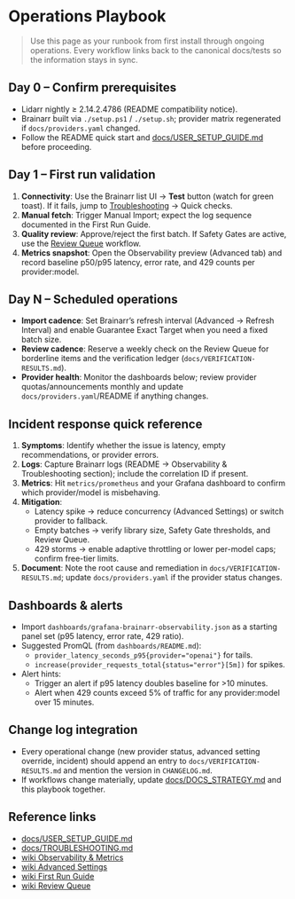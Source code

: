 # Operations Playbook

> Use this page as your runbook from first install through ongoing operations. Every workflow links back to the canonical docs/tests so the information stays in sync.

## Day 0 – Confirm prerequisites

- Lidarr nightly ≥ 2.14.2.4786 (README compatibility notice).
- Brainarr built via `./setup.ps1` / `./setup.sh`; provider matrix regenerated if `docs/providers.yaml` changed.
- Follow the README quick start and [docs/USER_SETUP_GUIDE.md](../docs/USER_SETUP_GUIDE.md) before proceeding.

## Day 1 – First run validation

1. **Connectivity**: Use the Brainarr list UI → **Test** button (watch for green toast). If it fails, jump to [Troubleshooting](Troubleshooting) → Quick checks.
2. **Manual fetch**: Trigger Manual Import; expect the log sequence documented in the First Run Guide.
3. **Quality review**: Approve/reject the first batch. If Safety Gates are active, use the [Review Queue](Review-Queue) workflow.
4. **Metrics snapshot**: Open the Observability preview (Advanced tab) and record baseline p50/p95 latency, error rate, and 429 counts per provider:model.

## Day N – Scheduled operations

- **Import cadence**: Set Brainarr’s refresh interval (Advanced → Refresh Interval) and enable Guarantee Exact Target when you need a fixed batch size.
- **Review cadence**: Reserve a weekly check on the Review Queue for borderline items and the verification ledger (`docs/VERIFICATION-RESULTS.md`).
- **Provider health**: Monitor the dashboards below; review provider quotas/announcements monthly and update `docs/providers.yaml`/README if anything changes.

## Incident response quick reference

1. **Symptoms**: Identify whether the issue is latency, empty recommendations, or provider errors.
2. **Logs**: Capture Brainarr logs (README → Observability & Troubleshooting section); include the correlation ID if present.
3. **Metrics**: Hit `metrics/prometheus` and your Grafana dashboard to confirm which provider/model is misbehaving.
4. **Mitigation**:
   - Latency spike → reduce concurrency (Advanced Settings) or switch provider to fallback.
   - Empty batches → verify library size, Safety Gate thresholds, and Review Queue.
   - 429 storms → enable adaptive throttling or lower per-model caps; confirm free-tier limits.
5. **Document**: Note the root cause and remediation in `docs/VERIFICATION-RESULTS.md`; update `docs/providers.yaml` if the provider status changes.

## Dashboards & alerts

- Import `dashboards/grafana-brainarr-observability.json` as a starting panel set (p95 latency, error rate, 429 ratio).
- Suggested PromQL (from `dashboards/README.md`):
  - `provider_latency_seconds_p95{provider="openai"}` for tails.
  - `increase(provider_requests_total{status="error"}[5m])` for spikes.
- Alert hints:
  - Trigger an alert if p95 latency doubles baseline for >10 minutes.
  - Alert when 429 counts exceed 5% of traffic for any provider:model over 15 minutes.

## Change log integration

- Every operational change (new provider status, advanced setting override, incident) should append an entry to `docs/VERIFICATION-RESULTS.md` and mention the version in `CHANGELOG.md`.
- If workflows change materially, update [docs/DOCS_STRATEGY.md](../docs/DOCS_STRATEGY.md) and this playbook together.

## Reference links

- [docs/USER_SETUP_GUIDE.md](../docs/USER_SETUP_GUIDE.md)
- [docs/TROUBLESHOOTING.md](../docs/TROUBLESHOOTING.md)
- [wiki Observability & Metrics](Observability-and-Metrics)
- [wiki Advanced Settings](Advanced-Settings)
- [wiki First Run Guide](First-Run-Guide)
- [wiki Review Queue](Review-Queue)

